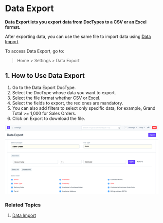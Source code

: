 
# Data Export


**Data Export lets you export data from DocTypes to a CSV or an Excel format.**


After exporting data, you can use the same file to import data using [Data Import](/docs/v13/user/manual/en/setting-up/data/data-import).


To access Data Export, go to:



> 
> Home > Settings > Data Export
> 
> 
> 


## 1. How to Use Data Export


1. Go to the Data Export DocType.
2. Select the DocType whose data you want to export.
3. Select the file format whether CSV or Excel.
4. Select the fields to export, the red ones are mandatory.
5. You can also add filters to select only specific data, for example, Grand Total >= 1,000 for Sales Orders.
6. Click on Export to download the file.


![Data Export](/files/data-export.png)


### Related Topics


1. [Data Import](/docs/v13/user/manual/en/setting-up/data/data-import)


